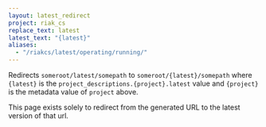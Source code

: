 ```yaml
---
layout: latest_redirect
project: riak_cs
replace_text: latest
latest_text: "{latest}"
aliases:
  - "/riakcs/latest/operating/running/"
---
```


Redirects `someroot/latest/somepath` to `someroot/{latest}/somepath` 
where `{latest}` is the `project_descriptions.{project}.latest` value
and `{project}` is the metadata value of `project` above.

This page exists solely to redirect from the generated URL to the latest version of
that url.



